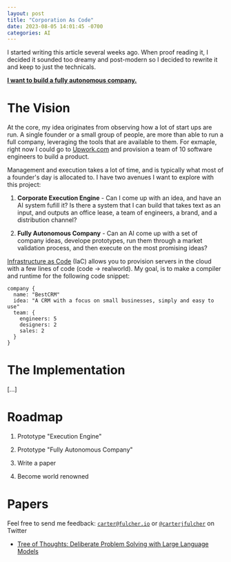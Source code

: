 ```yaml
---
layout: post
title: "Corporation As Code"
date: 2023-08-05 14:01:45 -0700
categories: AI
---
```


I started writing this article several weeks ago. When proof reading it, I decided it sounded too dreamy and post-modern
so I decided to rewrite it and keep to just the technicals.

<ins>**I want to build a fully autonomous company.**</ins>

# The Vision

At the core, my idea originates from observing how a lot of start ups are run. A single founder or a small group of people,
are more than able to run a full company, leveraging the tools that are available to them. For exmaple, right now I
could go to [Upwork.com](https://upwork.com) and provision a team of 10 software engineers to build a product.

Management and execution takes a lot of time, and is typically what most of a founder's day is allocated to. I have two avenues
I want to explore with this project:

1. **Corporate Execution Engine** - Can I come up with an idea, and have an AI system fufill it? Is there a system that I can build
   that takes text as an input, and outputs an office lease, a team of engineers, a brand, and a distribution channel?

2. **Fully Autonomous Company** - Can an AI come up with a set of company ideas, develope prototypes, run them through a
   market validation process, and then execute on the most promising ideas?

[Infrastructure as Code](https://www.redhat.com/en/topics/automation/what-is-infrastructure-as-code-iac) (IaC) allows you to provision
servers in the cloud with a few lines of code (code -> realworld). My goal, is to make a compiler and runtime for the following code snippet:

```
company {
  name: "BestCRM"
  idea: "A CRM with a focus on small businesses, simply and easy to use"
  team: {
    engineers: 5
    designers: 2
    sales: 2
  }
}
```

# The Implementation

[...]

# Roadmap

1. Prototype "Execution Engine"

2. Prototype "Fully Autonomous Company"

3. Write a paper

4. Become world renowned

# Papers

Feel free to send me feedback: [`carter@fulcher.io`](mailto:carter@fulcher.io) or [`@carterjfulcher`](https://x.com/carterjfulcher) on Twitter

- [Tree of Thoughts: Deliberate Problem Solving
  with Large Language Models](https://arxiv.org/pdf/2305.10601.pdf)
